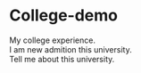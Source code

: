 # College-demo
My college experience.
<br>
I am new admition this university.
<br>
Tell me about this university.
